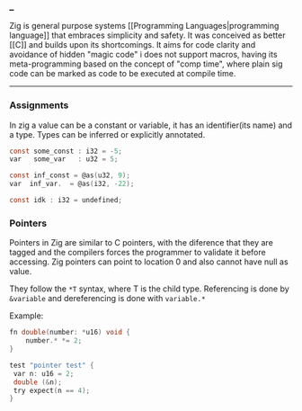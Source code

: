 ### _
Zig is general purpose systems [[Programming Languages|programming language]] that embraces simplicity and safety. It was conceived as better [[C]] and builds upon its shortcomings. It aims for code clarity and avoidance of hidden "magic code" i does not support macros, having its meta-programming based on the concept of "comp time", where plain sig code can be marked as code to be executed at compile time. 

---
### Assignments
In zig a value can be a constant or variable, it has an identifier(its name) and a type. Types can be inferred or explicitly annotated.

```c title="values.zig"
const some_const : i32 = -5;
var   some_var   : u32 = 5;

const inf_const = @as(u32, 9);
var  inf_var.  = @as(i32, -22);

const idk : i32 = undefined;
```

### Pointers
Pointers in Zig are similar to C pointers, with the diference that they are tagged and the compilers forces the programmer to validate it before accessing. Zig pointers can point to location 0 and also cannot have null as value.

They follow the `*T` syntax, where T is the child type. Referencing is done by `&variable` and dereferencing is done with `variable.*`

Example:
```c fold title=pointers.zig
fn double(number: *u16) void {
    number.* *= 2;
}

test "pointer test" {
 var n: u16 = 2;
 double (&n);
 try expect(n == 4);
}
```

